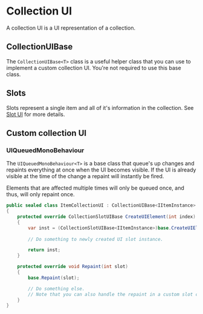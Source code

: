 # Collection UI

A collection UI is a UI representation of a collection.

## CollectionUIBase<T>

The `CollectionUIBase<T>` class is a useful helper class that you can use to implement a custom collection UI. You're not required to use this base class.

## Slots

Slots represent a single item and all of it's information in the collection. See [Slot UI](CollectionSlotSUI.md) for more details.

## Custom collection UI

### UIQueuedMonoBehaviour<T>

The `UIQueuedMonoBehaviour<T>` is a base class that queue's up changes and repaints everything at once when the UI becomes visible. If the UI is already visible at the time of the change a repaint will instantly be fired.

Elements that are affected multiple times will only be queued once, and thus, will only repaint once.

```csharp
public sealed class ItemCollectionUI : CollectionUIBase<IItemInstance>
{
	protected override CollectionSlotUIBase CreateUIElement(int index)
	{
		var inst = (CollectionSlotUIBase<IItemInstance>)base.CreateUIElement(index);
		
		// Do something to newly created UI slot instance.

		return inst;
	}

	protected override void Repaint(int slot)
	{
		base.Repaint(slot);

		// Do something else.
		// Note that you can also handle the repaint in a custom slot class.
	}
}
```